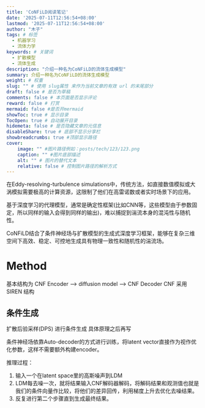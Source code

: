 ```yaml
---
title: 'CoNFiLD阅读笔记'
date: '2025-07-11T12:56:54+08:00'
lastmod: '2025-07-11T12:56:54+08:00'
author: "木子"
tags: # 标签
  - 机器学习
  - 流体力学
keywords: # 关键词
  - 扩散模型
  - 流体生成
description: "介绍一种名为CoNFiLD的流体生成模型"
summary: 介绍一种名为CoNFiLD的流体生成模型
weight: # 权重
slug: "" # 使用 slug属性 来作为当前文章的有效 url 的末尾部分
draft: false # 是否为草稿
comments: false # 本页面是否显示评论
reward: false # 打赏
mermaid: false #是否开mermaid
showToc: true # 显示目录
TocOpen: true # 自动展开目录
hidemeta: false # 是否隐藏文章的元信息
disableShare: true # 底部不显示分享栏
showbreadcrumbs: true #顶部显示路径
cover:
    image: "" #图片路径例如：posts/tech/123/123.png
    caption: "" #图片底部描述
    alt: "" # 图片的替代文本
    relative: false # 控制图片路径的解析方式
---
```

在Eddy-resolving-turbulence simulations中，传统方法，如直接数值模拟或大涡模拟需要极高的计算资源，这限制了他们在高雷诺数或者实时场景下的应用。

基于深度学习的代理模型，通常是确定性框架(比如CNN等，这些模型由于参数固定，所以同样的输入会得到同样的输出)，难以捕捉到湍流本身的混沌性与随机性。

CoNFiLD结合了条件神经场与扩散模型的生成式深度学习框架，能够在复杂三维空间下高效、稳定、可控地生成具有物理一致性和随机性的湍流场。

# Method
基本结构为 CNF Encoder ——> diffusion model ——> CNF Decoder
CNF 采用 SIREN 结构

## 条件生成
扩散后验采样(DPS) 进行条件生成 具体原理之后再写

条件神经场依靠Auto-decoder的方式进行训练，将latent vector直接作为视作优化参数，这样不需要额外构建encoder。

推理过程：
1. 输入一个在latent space里的高斯噪声到LDM
2. LDM每去噪一次，就将结果输入CNF解码器解码，将解码结果和观测值也就是我们的条件向量作比较，将他们的差异回传，利用梯度上升去优化去噪结果。
3. 反复进行第二个步骤直到生成最终结果。

